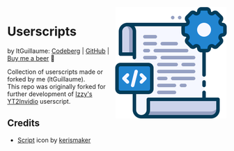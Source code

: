 <img width="256" src="SCRIPT.png" align="right">

# Userscripts
by ltGuillaume: [Codeberg](https://codeberg.org/ltGuillaume) | [GitHub](https://github.com/ltGuillaume) | [Buy me a beer](https://buymeacoff.ee/ltGuillaume) 🍺

Collection of userscripts made or forked by me (ltGuillaume).  
This repo was originally forked for further development of [Izzy's YT2Invidio](https://codeberg.org/izzy/userscripts) userscript.

## Credits
* [Script](https://www.flaticon.com/free-icon/script_7069924) icon by [kerismaker](https://www.flaticon.com/authors/kerismaker)